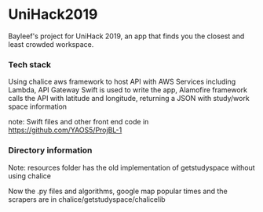 # UniHack2019
Bayleef's project for UniHack 2019, an app that finds you the closest and least crowded workspace.

### Tech stack
Using chalice aws framework to host API with AWS Services including Lambda, API Gateway
Swift is used to write the app, Alamofire framework calls the API with latitude and longitude, returning a JSON with study/work space information

note: Swift files and other front end code in https://github.com/YAOS5/ProjBL-1

### Directory information

Note: resources folder has the old implementation of getstudyspace without using chalice

Now the .py files and algorithms, google map popular times and the scrapers are in chalice/getstudyspace/chalicelib

